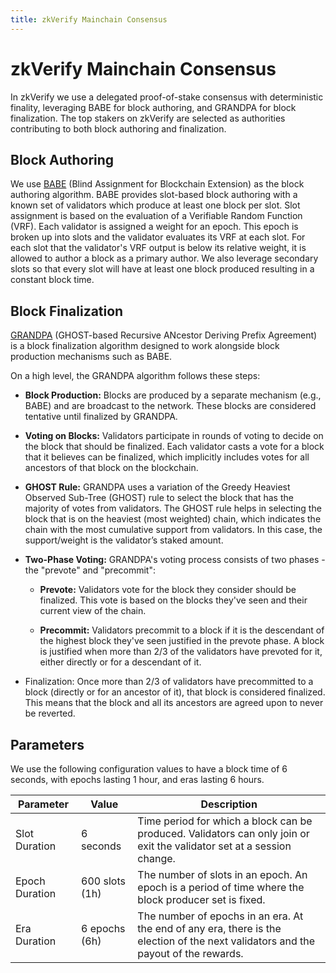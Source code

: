 ```yaml
---
title: zkVerify Mainchain Consensus
---
```


# zkVerify Mainchain Consensus

In zkVerify we use a delegated proof-of-stake consensus with deterministic finality, leveraging BABE for block authoring, and GRANDPA for block finalization.
The top stakers on zkVerify are selected as authorities contributing to both block authoring and finalization.

## Block Authoring
We use [BABE](https://docs.substrate.io/reference/glossary/#blind-assignment-of-blockchain-extension-babe) (Blind Assignment for Blockchain Extension) as the block authoring algorithm. BABE provides slot-based block authoring with a known set of validators which produce at least one block per slot. Slot assignment is based on the evaluation of a Verifiable Random Function (VRF). Each validator is assigned a weight for an epoch. This epoch is broken up into slots and the validator evaluates its VRF at each slot. For each slot that the validator's VRF output is below its relative weight, it is allowed to author a block as a primary author. We also leverage secondary slots so that every slot will have at least one block produced resulting in a constant block time.

## Block Finalization
[GRANDPA](https://paritytech.github.io/polkadot-sdk/master/sc_consensus_grandpa/index.html) (GHOST-based Recursive ANcestor Deriving Prefix Agreement) is a block finalization algorithm designed to work alongside block production mechanisms such as BABE.

On a high level, the GRANDPA algorithm follows these steps:

 - **Block Production:** Blocks are produced by a separate mechanism (e.g., BABE) and are broadcast to the network. These blocks are considered tentative until finalized by GRANDPA.


- **Voting on Blocks:** Validators participate in rounds of voting to decide on the block that should be finalized. Each validator casts a vote for a block that it believes can be finalized, which implicitly includes votes for all ancestors of that block on the blockchain.


- **GHOST Rule:** GRANDPA uses a variation of the Greedy Heaviest Observed Sub-Tree (GHOST) rule to select the block that has the majority of votes from validators. The GHOST rule helps in selecting the block that is on the heaviest (most weighted) chain, which indicates the chain with the most cumulative support from validators. In this case, the support/weight is the validator’s staked amount.


- **Two-Phase Voting:** GRANDPA's voting process consists of two phases - the "prevote" and "precommit":

    * **Prevote:** Validators vote for the block they consider should be finalized. This vote is based on the blocks they've seen and their current view of the chain.

    * **Precommit:** Validators precommit to a block if it is the descendant of the highest block they've seen justified in the prevote phase. A block is justified when more than 2/3 of the validators have prevoted for it, either directly or for a descendant of it.


- Finalization: Once more than 2/3 of validators have precommitted to a block (directly or for an ancestor of it), that block is considered finalized. This means that the block and all its ancestors are agreed upon to never be reverted.

## Parameters
We use the following configuration values to have a block time of 6 seconds, with epochs lasting 1 hour, and eras lasting 6 hours.

| Parameter | Value | Description |
| --- | --- | --- |
| Slot Duration | 6 seconds | Time period for which a block can be produced. Validators can only join or exit the validator set at a session change. |
| Epoch Duration | 600 slots (1h) | The number of slots in an epoch. An epoch is a period of time where the block producer set is fixed. |
| Era Duration | 6 epochs (6h) | The number of epochs in an era. At the end of any era, there is the election of the next validators and the payout of the rewards. |
